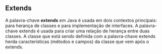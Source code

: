## Extends
A palavra-chave <strong>extends</strong> em Java é usada em dois contextos principais: para herança de classes e para implementação de interfaces.
A palavra-chave extends é usada para criar uma relação de herança entre duas classes. A classe que está sendo definida com a palavra-chave extends herda características (métodos e campos) da classe que vem após o extends.
